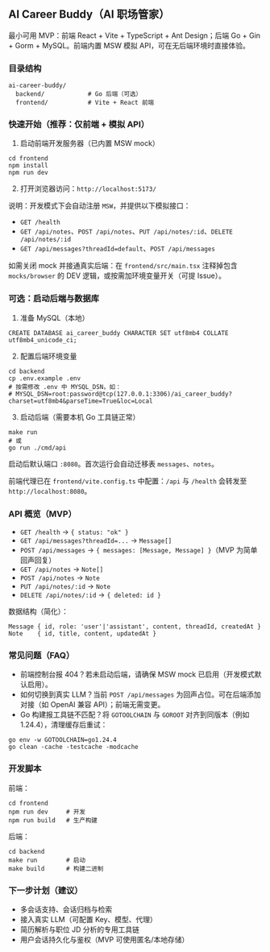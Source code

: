 ## AI Career Buddy（AI 职场管家）

最小可用 MVP：前端 React + Vite + TypeScript + Ant Design；后端 Go + Gin + Gorm + MySQL。前端内置 MSW 模拟 API，可在无后端环境时直接体验。

### 目录结构
```
ai-career-buddy/
  backend/            # Go 后端（可选）
  frontend/           # Vite + React 前端
```

### 快速开始（推荐：仅前端 + 模拟 API）
1) 启动前端开发服务器（已内置 MSW mock）
```
cd frontend
npm install
npm run dev
```
2) 打开浏览器访问：`http://localhost:5173/`

说明：开发模式下会自动注册 `MSW`，并提供以下模拟接口：
- `GET /health`
- `GET /api/notes`、`POST /api/notes`、`PUT /api/notes/:id`、`DELETE /api/notes/:id`
- `GET /api/messages?threadId=default`、`POST /api/messages`

如需关闭 mock 并接通真实后端：在 `frontend/src/main.tsx` 注释掉包含 `mocks/browser` 的 DEV 逻辑，或按需加环境变量开关（可提 Issue）。

### 可选：启动后端与数据库
1) 准备 MySQL（本地）
```
CREATE DATABASE ai_career_buddy CHARACTER SET utf8mb4 COLLATE utf8mb4_unicode_ci;
```
2) 配置后端环境变量
```
cd backend
cp .env.example .env
# 按需修改 .env 中 MYSQL_DSN，如：
# MYSQL_DSN=root:password@tcp(127.0.0.1:3306)/ai_career_buddy?charset=utf8mb4&parseTime=True&loc=Local
```
3) 启动后端（需要本机 Go 工具链正常）
```
make run
# 或
go run ./cmd/api
```
启动后默认端口 `:8080`。首次运行会自动迁移表 `messages`、`notes`。

前端代理已在 `frontend/vite.config.ts` 中配置：`/api` 与 `/health` 会转发至 `http://localhost:8080`。

### API 概览（MVP）
- `GET /health` → `{ status: "ok" }`
- `GET /api/messages?threadId=...` → `Message[]`
- `POST /api/messages` → `{ messages: [Message, Message] }`（MVP 为简单回声回复）
- `GET /api/notes` → `Note[]`
- `POST /api/notes` → `Note`
- `PUT /api/notes/:id` → `Note`
- `DELETE /api/notes/:id` → `{ deleted: id }`

数据结构（简化）：
```
Message { id, role: 'user'|'assistant', content, threadId, createdAt }
Note    { id, title, content, updatedAt }
```

### 常见问题（FAQ）
- 前端控制台报 404？若未启动后端，请确保 MSW mock 已启用（开发模式默认启用）。
- 如何切换到真实 LLM？当前 `POST /api/messages` 为回声占位。可在后端添加对接（如 OpenAI 兼容 API）；前端无需变更。
- Go 构建报工具链不匹配？将 `GOTOOLCHAIN` 与 `GOROOT` 对齐到同版本（例如 1.24.4），清理缓存后重试：
```
go env -w GOTOOLCHAIN=go1.24.4
go clean -cache -testcache -modcache
```

### 开发脚本
前端：
```
cd frontend
npm run dev     # 开发
npm run build   # 生产构建
```
后端：
```
cd backend
make run        # 启动
make build      # 构建二进制
```

### 下一步计划（建议）
- 多会话支持、会话归档与检索
- 接入真实 LLM（可配置 Key、模型、代理）
- 简历解析与职位 JD 分析的专用工具链
- 用户会话持久化与鉴权（MVP 可使用匿名/本地存储）


